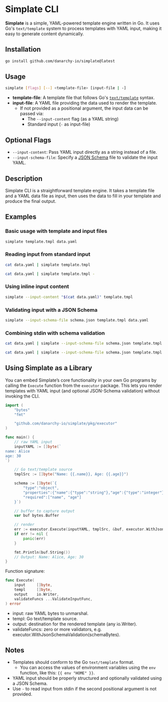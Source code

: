 # Simplate CLI

**Simplate** is a simple, YAML-powered template engine written in Go. It uses Go's `text/template` system to process templates with YAML input, making it easy to generate content dynamically.

## Installation

```bash
go install github.com/danarchy-io/simplate@latest
```

## Usage

```bash
simplate [flags] [--] <template-file> [input-file | -]
```

- **template-file**: A template file that follows Go's [`text/template`](https://pkg.go.dev/text/template) syntax.
- **input-file**: A YAML file providing the data used to render the template.
  - If not provided as a positional argument, the input data can be passed via:
    - The `--input-content` flag (as a YAML string)
    - Standard input (`-` as input-file)

## Optional Flags

- `--input-content`: Pass YAML input directly as a string instead of a file.
- `--input-schema-file`: Specify a [JSON Schema](https://json-schema.org/) file to validate the input YAML.

## Description

Simplate CLI is a straightforward template engine. It takes a template file and a YAML data file as input, then uses the data to fill in your template and produce the final output.

## Examples

### Basic usage with template and input files

```bash
simplate template.tmpl data.yaml
```

### Reading input from standard input

```bash
cat data.yaml | simplate template.tmpl
```

```bash
cat data.yaml | simplate template.tmpl -
```

### Using inline input content

```bash
simplate --input-content "$(cat data.yaml)" template.tmpl
```

### Validating input with a JSON Schema

```bash
simplate --input-schema-file schema.json template.tmpl data.yaml
```

### Combining stdin with schema validation

```bash
cat data.yaml | simplate --input-schema-file schema.json template.tmpl
```

```bash
cat data.yaml | simplate --input-schema-file schema.json template.tmpl -
```

## Using Simplate as a Library

You can embed Simplate’s core functionality in your own Go programs by calling the `Execute` function from the `executor` package. This lets you render templates with YAML input (and optional JSON-Schema validation) without invoking the CLI.

```go
import (
    "bytes"
    "fmt"

    "github.com/danarchy-io/simplate/pkg/executor"
)

func main() {
    // raw YAML input
    inputYAML := []byte(`
name: Alice
age: 30
`)

    // Go text/template source
    tmplSrc := []byte("Name: {{.name}}, Age: {{.age}}")

	schema := []byte(`{
		"type":"object",
		"properties":{"name":{"type":"string"},"age":{"type":"integer"}},
		"required":["name", "age"]
	}`)

    // buffer to capture output
    var buf bytes.Buffer

    // render
    err := executor.Execute(inputYAML, tmplSrc, &buf, executor.WithJsonSchemaValidation(schema))
    if err != nil {
        panic(err)
    }

    fmt.Println(buf.String())
    // Output: Name: Alice, Age: 30
}
```

Function signature:

```go
func Execute(
    input     []byte,
    templ     []byte,
    output    io.Writer,
    validateFuncs ...ValidateInputFunc,
) error
```

- input: raw YAML bytes to unmarshal.
- templ: Go text/template source.
- output: destination for the rendered template (any io.Writer).
- validateFuncs: zero or more validators, e.g. executor.WithJsonSchemaValidation(schemaBytes).

## Notes

- Templates should conform to the Go `text/template` format.
  - You can access the values of environment variables using the `env` function, like this: `{{ env "HOME" }}`.
- YAML input should be properly structured and optionally validated using a JSON Schema.
- Use `-` to read input from stdin if the second positional argument is not provided.
